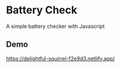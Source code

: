 # Battery Check

A simple battery checker with Javascript

## Demo

https://delightful-squirrel-f2e9d3.netlify.app/
